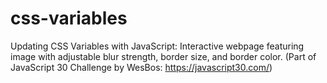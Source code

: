 # css-variables
Updating CSS Variables with JavaScript: Interactive webpage featuring image with adjustable blur strength, border size, and border color.
(Part of JavaScript 30 Challenge by WesBos: https://javascript30.com/)
